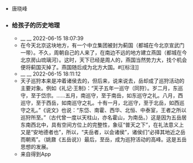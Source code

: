 - 唐晓峰
- ### 给孩子的历史地理
    - __ __ 2022-06-15 18:07:39
    - 在今天北京这块地方，有一个中立集团被封为蓟国（都城在今北京宣武门一带）。不久，周朝自己的人来了，在南边不远的地方建立燕国（都城在今北京房山琉璃河）。这时，天下已经是周人的，燕国当然势力大，找个机会便将蓟国灭掉了。燕国随后成为北方大国。#[[标注]]
    - __ __ 2022-06-15 18:11:12
    - 天子巡狩本来是冲着诸侯去的，但后来，说来说去，岳却成了巡狩活动的主要对象。例如《礼记·王制》：“天子五年一巡守（同狩）。岁二月，东巡守，至于岱宗。……五月，南巡守，至于南岳，如东巡守之礼。八月，西巡守，至于西岳，如南巡守之礼。十有一月，北巡守，至于北岳，如西巡守之礼。”《说文》也说：“东岱、南霍、西华、北恒、中泰室，王者之所以巡狩所至。”（古代曾一度以天柱山，亦名霍山，为南岳。）这是因为五岳居东南西北中，具有空间方位上的完整性，象征“普天之下”，在礼法意义上又是“安地德者也”，所以，“夫岳者，以会诸侯”，诸侯们“必择其地近之岳而朝焉”。（姚鼐《五岳说》）最后，至岳，成为巡狩活动的高峰。这是五岳思想的发展。
    - 来自得到App
